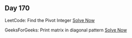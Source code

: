 ## Day 170

LeetCode: Find the Pivot Integer 
[Solve Now](https://leetcode.com/problems/find-the-pivot-integer/description/)

GeeksForGeeks: Print matrix in diagonal pattern 
[Solve Now](https://www.geeksforgeeks.org/problems/print-matrix-in-diagonal-pattern/1)